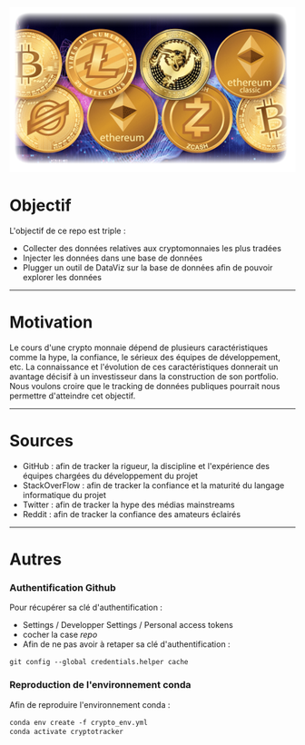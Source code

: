 
<img src="img/cryptohp.png" width="516">




# Objectif

L'objectif de ce repo est triple :
 * Collecter des données relatives aux cryptomonnaies les plus tradées
 * Injecter les données dans une base de données
 * Plugger un outil de DataViz sur la base de données afin de pouvoir explorer les données

***

# Motivation

Le cours d'une crypto monnaie dépend de plusieurs caractéristiques comme la hype, la confiance, le sérieux des équipes de développement, etc. La connaissance et l'évolution de ces caractéristiques donnerait un avantage décisif à un investisseur dans la construction de son portfolio. Nous voulons croire que le tracking de données publiques pourrait nous permettre d'atteindre cet objectif.

***

# Sources

 * GitHub : afin de tracker la rigueur, la discipline et l'expérience des équipes chargées du développement du projet
 * StackOverFlow : afin de tracker la confiance et la maturité du langage informatique du projet
 * Twitter : afin de tracker la hype des médias mainstreams
 * Reddit : afin de tracker la confiance des amateurs éclairés


***

# Autres

### Authentification Github

Pour récupérer sa clé d'authentification : 
 * Settings / Developper Settings / Personal access tokens
 * cocher la case *repo*
 * Afin de ne pas avoir à retaper sa clé d'authentification : 

```
git config --global credentials.helper cache
```

### Reproduction de l'environnement conda

Afin de reproduire l'environnement conda :

```
conda env create -f crypto_env.yml
conda activate cryptotracker
```

